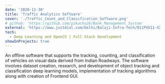 ```yaml
---
date: '2020-11-30'
title: 'Traffic Analytics Software'
cover: './Traffic_Count_and_Classification_Software.png'
# github: 'https://github.com/pikachu28/Bank_Management_System'
external: 'https://www.justdial.com/Delhi/Balaji-Infra-Tech/011PXX11-XX11-190818205050-J1J6_BZDET?xid=RGVsaGkgQmFsYWppIEluZnJhIFRlY2g='
tech:
  - Deep Learning and OpenCV | Full Stack Development
showInProjects: true
---
```


An offline software that supports the tracking, counting, and classification of vehicles on visual data
derived from Indian Roadways. The software involves dataset creation, research, and development of object tracking and classification 
deep learning models, implementation of tracking algorithms along with creation of Frontend GUI.